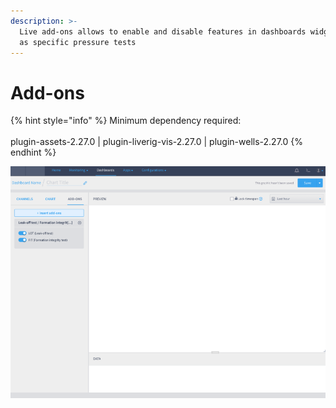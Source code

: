 ```yaml
---
description: >-
  Live add-ons allows to enable and disable features in dashboards widgets such
  as specific pressure tests
---
```


# Add-ons

{% hint style="info" %}
Minimum dependency required:  \
\
plugin-assets-2.27.0 | plugin-liverig-vis-2.27.0 | plugin-wells-2.27.0
{% endhint %}

![](<../.gitbook/assets/image (237).png>)

